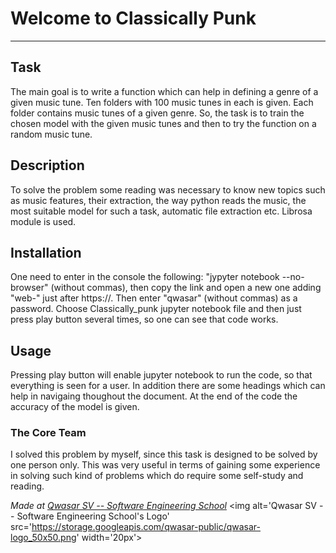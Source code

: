 # Welcome to Classically Punk
***

## Task
The main goal is to write a function which can help in defining a genre of a given music tune.
Ten folders with 100 music tunes in each is given. Each folder contains music tunes of a given genre. 
So, the task is to train the chosen model with the given music tunes and then to try the function on a random music tune. 

## Description
To solve the problem some reading was necessary to know new topics such as music features, their extraction, 
the way python reads the music, the most suitable model for such a task, automatic file extraction etc. Librosa module is used. 

## Installation
One need to enter in the console the following: "jypyter notebook --no-browser" (without commas), then copy the link and open a new one adding 
"web-" just after https://. 
Then enter "qwasar" (without commas) as a password. 
Choose Classically_punk jupyter notebook file and then just press play button several times, so one can see that code works.

## Usage
Pressing play button will enable jupyter notebook to run the code, so that everything is seen for a user. 
In addition there are some headings which can help in navigaing thoughout the document. At the end of the code the accuracy of the model is given.

### The Core Team
I solved this problem by myself, since this task is designed to be solved by one person only. 
This was very useful in terms of gaining some experience in solving such kind of problems which do require some self-study and reading.

<span><i>Made at <a href='https://qwasar.io'>Qwasar SV -- Software Engineering School</a></i></span>
<span><img alt='Qwasar SV -- Software Engineering School's Logo' src='https://storage.googleapis.com/qwasar-public/qwasar-logo_50x50.png' width='20px'></span>
